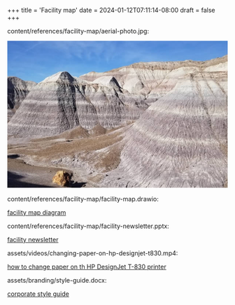 +++
title = 'Facility map'
date = 2024-01-12T07:11:14-08:00
draft = false
+++

content/references/facility-map/aerial-photo.jpg:

![aerial photograph](aerial-photo.jpg)

content/references/facility-map/facility-map.drawio:

[facility map diagram](facility-map-diagram.drawio)

content/references/facility-map/facility-newsletter.pptx:

[facility newsletter](facility-newsletter.pptx)

assets/videos/changing-paper-on-hp-designjet-t830.mp4:

[how to change paper on th HP DesignJet T-830 printer](videos/changing-paper-on-hp-designjet-t830.mp4)

assets/branding/style-guide.docx:

[corporate style guide](branding/style-guide.docx)

